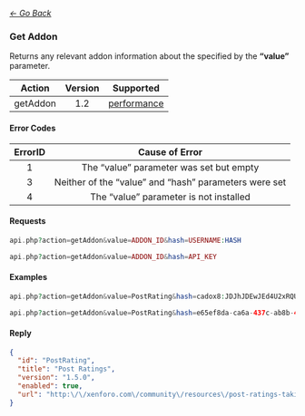 *[<- Go Back](../rest-api.md)*

### Get Addon
Returns any relevant addon information about the specified by the **“value”** parameter.

| Action | Version | Supported |
| :-: | :-: | :-: |
| getAddon | 1.2 | <a href="#per">performance</a> |

#### Error Codes
| ErrorID | Cause of Error |
| :-: | :-: |
| 1 | The “value” parameter was set but empty |
| 3 | Neither of the “value” and “hash” parameters were set |
| 4 | The “value” parameter is not installed |

#### Requests
```php
api.php?action=getAddon&value=ADDON_ID&hash=USERNAME:HASH
```
```php
api.php?action=getAddon&value=ADDON_ID&hash=API_KEY
```
#### Examples
```php
api.php?action=getAddon&value=PostRating&hash=cadox8:JDJhJDEwJEd4U2xRQUNNTVJnTzFOM282anZYd08wRk1DTC52NFJtYWtDVHZaNHo1SUZvR0hzUVpLTkU2
```
```php
api.php?action=getAddon&value=PostRating&hash=e65ef8da-ca6a-437c-ab8b-4b2e9e86cd10
```
#### Reply
```json
{
  "id": "PostRating",
  "title": "Post Ratings",
  "version": "1.5.0",
  "enabled": true,
  "url": "http:\/\/xenforo.com\/community\/resources\/post-ratings-taking-likes-to-the-next-level.410\/"
}
```
